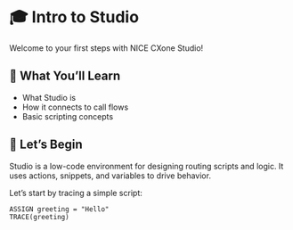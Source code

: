# 🎓 Intro to Studio

Welcome to your first steps with NICE CXone Studio!

## 🧠 What You’ll Learn

- What Studio is
- How it connects to call flows
- Basic scripting concepts

## 🚀 Let’s Begin

Studio is a low-code environment for designing routing scripts and logic. It uses actions, snippets, and variables to drive behavior.

Let’s start by tracing a simple script:
```snippet
ASSIGN greeting = "Hello"
TRACE(greeting)
```

